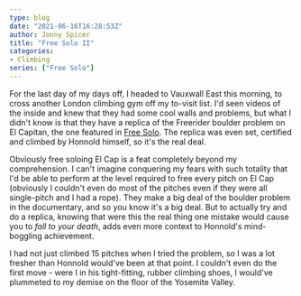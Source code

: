 ```yaml
---
type: blog
date: "2021-06-16T16:28:53Z"
author: Jonny Spicer
title: "Free Solo II"
categories:
- Climbing
series: ["Free Solo"]
---
```

For the last day of my days off, I headed to Vauxwall East this morning, to cross another London climbing gym off my to-visit list. I'd seen videos of the
inside and knew that they had some cool walls and problems, but what I didn't know is that they have a replica of the Freerider boulder problem on El Capitan,
the one featured in [Free Solo](/blog/free-solo). The replica was even set, certified and climbed by Honnold himself, so it's the real deal.

Obviously free soloing El Cap is a feat completely beyond my comprehension. I can't imagine conquering my fears with such totality that I'd be able to perform
at the level required to free every pitch on El Cap (obviously I couldn't even do most of the pitches even if they were all single-pitch and I had a rope).
They make a big deal of the boulder problem in the documentary, and so you know it's a big deal. But to actually try and do a replica, knowing that were this
the real thing one mistake would cause you to *fall to your death*, adds even more context to Honnold's mind-boggling achievement.

I had not just climbed 15 pitches when I tried the problem, so I was a lot fresher than Honnold would've been at that point. I couldn't even do the first move - were I in his tight-fitting, rubber climbing shoes, I would've plummeted to my demise on the floor of the Yosemite Valley.
